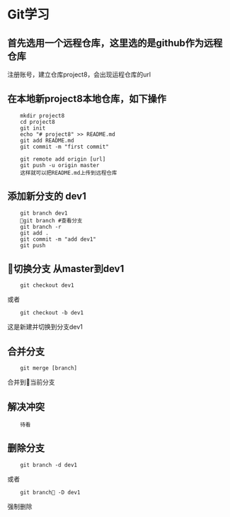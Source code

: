 # Git学习
## 首先选用一个远程仓库，这里选的是github作为远程仓库
注册账号，建立仓库project8，会出现运程仓库的url
## 在本地新project8本地仓库，如下操作
        mkdir project8
        cd project8
        git init
        echo "# project8" >> README.md
        git add README.md
        git commit -m "first commit"

        git remote add origin [url]
        git push -u origin master
        这样就可以把README.md上传到远程仓库

## 添加新分支的 dev1
        git branch dev1
        git branch #查看分支
        git branch -r
        git add .
        git commit -m "add dev1"
        git push

## 切换分支 从master到dev1
        git checkout dev1
或者

        git checkout -b dev1

这是新建并切换到分支dev1

## 合并分支

        git merge [branch]
合并到当前分支

## 解决冲突

        待看

## 删除分支
        git branch -d dev1
或者

        git branch -D dev1
强制删除

